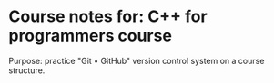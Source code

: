 # Course notes for: C++ for programmers course

Purpose: practice "Git • GitHub" version control system on a course structure.

